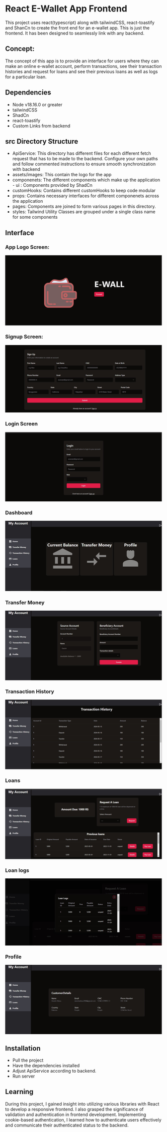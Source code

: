 # React E-Wallet App Frontend

This project uses react(typescript) along with tailwindCSS, react-toastify and ShanCn to create the front end for an e-wallet app. This is just the frontend. It has been designed to seamlessly link with any backend.

## Concept:

The concept of this app is to provide an interface for users where they can make an online e-wallet account, perform transactions, see their transaction histories and request for loans and see their previous loans as well as logs for a particular loan.

## Dependencies

- Node v18.16.0 or greater
- tailwindCSS
- ShadCn
- react-toastify
- Custom Links from backend

## src Directory Structure
- ApiService:
              This directory has different files for each different fetch request that has to be made to the backend. Configure your own paths and follow commented instructions to ensure               smooth synchronization with backend
- assets/images:
                This contain the logo for the app
- componenets:
               The different components which make up the application
                - ui : Components provided by ShadCn
- customHooks:
              Contains different customHooks to keep code modular
- props:
        Contains necessary interfaces for different componenets across the application
- pages:
        Components are joined to form various pages in this directory.
- styles:
        Tailwind Utility Classes are grouped under a single class name for some components

 ## Interface 

 ### App Logo Screen:

 ![The first page of the app, with the logo](https://github.com/12Danish/bank_app_frontend/blob/main/images/logopage.jpg)

 ### Signup Screen:

 ![The signup interface](https://github.com/12Danish/bank_app_frontend/blob/main/images/signup.jpg)

 ### Login Screen

 ![The Login Interface](https://github.com/12Danish/bank_app_frontend/blob/main/images/login.jpg)

 ### Dashboard 

 ![The dashboard screen with different links to got to different pages](https://github.com/12Danish/bank_app_frontend/blob/main/images/home.jpg)

### Transfer Money

 ![Interface for transfering amount](https://github.com/12Danish/bank_app_frontend/blob/main/images/transfer'.jpg)

### Transaction History

![Previous Transactions](https://github.com/12Danish/bank_app_frontend/blob/main/images/transactions.jpg)

### Loans

![Interface to request and view previous loans](https://github.com/12Danish/bank_app_frontend/blob/main/images/loans-home.jpg)

### Loan logs

![Logs for a particular loan](https://github.com/12Danish/bank_app_frontend/blob/main/images/loan-details.jpg)

### Profile 

![User data](https://github.com/12Danish/bank_app_frontend/blob/main/images/profile.jpg)


## Installation 

- Pull the project
- Have the dependencies installed
- Adjust ApiService according to backend.
- Run server

## Learning 

During this project, I gained insight into utilizing various libraries with React to develop a responsive frontend. I also grasped the significance of validation and authentication in frontend development. Implementing cookie-based authentication, I learned how to authenticate users effectively and communicate their authenticated status to the backend.
